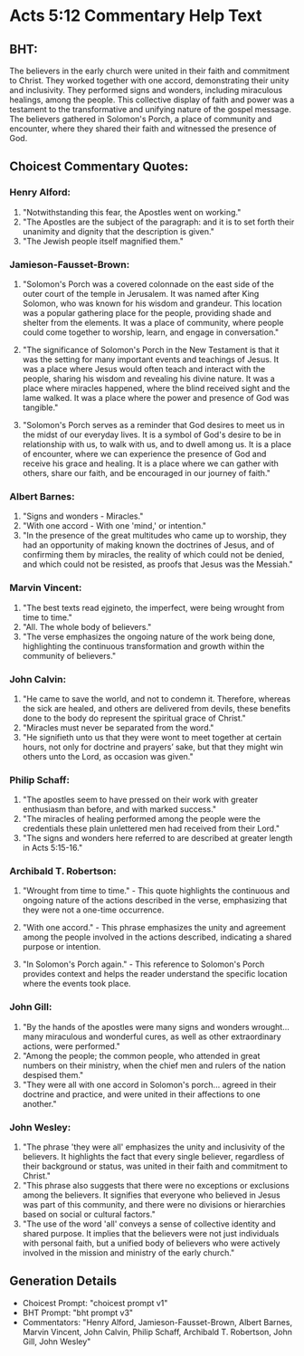 # Acts 5:12 Commentary Help Text

## BHT:
The believers in the early church were united in their faith and commitment to Christ. They worked together with one accord, demonstrating their unity and inclusivity. They performed signs and wonders, including miraculous healings, among the people. This collective display of faith and power was a testament to the transformative and unifying nature of the gospel message. The believers gathered in Solomon's Porch, a place of community and encounter, where they shared their faith and witnessed the presence of God.

## Choicest Commentary Quotes:
### Henry Alford:
1. "Notwithstanding this fear, the Apostles went on working."
2. "The Apostles are the subject of the paragraph: and it is to set forth their unanimity and dignity that the description is given."
3. "The Jewish people itself magnified them."

### Jamieson-Fausset-Brown:
1. "Solomon's Porch was a covered colonnade on the east side of the outer court of the temple in Jerusalem. It was named after King Solomon, who was known for his wisdom and grandeur. This location was a popular gathering place for the people, providing shade and shelter from the elements. It was a place of community, where people could come together to worship, learn, and engage in conversation."

2. "The significance of Solomon's Porch in the New Testament is that it was the setting for many important events and teachings of Jesus. It was a place where Jesus would often teach and interact with the people, sharing his wisdom and revealing his divine nature. It was a place where miracles happened, where the blind received sight and the lame walked. It was a place where the power and presence of God was tangible."

3. "Solomon's Porch serves as a reminder that God desires to meet us in the midst of our everyday lives. It is a symbol of God's desire to be in relationship with us, to walk with us, and to dwell among us. It is a place of encounter, where we can experience the presence of God and receive his grace and healing. It is a place where we can gather with others, share our faith, and be encouraged in our journey of faith."

### Albert Barnes:
1. "Signs and wonders - Miracles."
2. "With one accord - With one 'mind,' or intention."
3. "In the presence of the great multitudes who came up to worship, they had an opportunity of making known the doctrines of Jesus, and of confirming them by miracles, the reality of which could not be denied, and which could not be resisted, as proofs that Jesus was the Messiah."

### Marvin Vincent:
1. "The best texts read ejgineto, the imperfect, were being wrought from time to time." 
2. "All. The whole body of believers." 
3. "The verse emphasizes the ongoing nature of the work being done, highlighting the continuous transformation and growth within the community of believers."

### John Calvin:
1. "He came to save the world, and not to condemn it. Therefore, whereas the sick are healed, and others are delivered from devils, these benefits done to the body do represent the spiritual grace of Christ." 
2. "Miracles must never be separated from the word." 
3. "He signifieth unto us that they were wont to meet together at certain hours, not only for doctrine and prayers’ sake, but that they might win others unto the Lord, as occasion was given."

### Philip Schaff:
1. "The apostles seem to have pressed on their work with greater enthusiasm than before, and with marked success."
2. "The miracles of healing performed among the people were the credentials these plain unlettered men had received from their Lord."
3. "The signs and wonders here referred to are described at greater length in Acts 5:15-16."

### Archibald T. Robertson:
1. "Wrought from time to time." - This quote highlights the continuous and ongoing nature of the actions described in the verse, emphasizing that they were not a one-time occurrence.

2. "With one accord." - This phrase emphasizes the unity and agreement among the people involved in the actions described, indicating a shared purpose or intention.

3. "In Solomon's Porch again." - This reference to Solomon's Porch provides context and helps the reader understand the specific location where the events took place.

### John Gill:
1. "By the hands of the apostles were many signs and wonders wrought... many miraculous and wonderful cures, as well as other extraordinary actions, were performed." 
2. "Among the people; the common people, who attended in great numbers on their ministry, when the chief men and rulers of the nation despised them." 
3. "They were all with one accord in Solomon's porch... agreed in their doctrine and practice, and were united in their affections to one another."

### John Wesley:
1. "The phrase 'they were all' emphasizes the unity and inclusivity of the believers. It highlights the fact that every single believer, regardless of their background or status, was united in their faith and commitment to Christ."
2. "This phrase also suggests that there were no exceptions or exclusions among the believers. It signifies that everyone who believed in Jesus was part of this community, and there were no divisions or hierarchies based on social or cultural factors."
3. "The use of the word 'all' conveys a sense of collective identity and shared purpose. It implies that the believers were not just individuals with personal faith, but a unified body of believers who were actively involved in the mission and ministry of the early church."


## Generation Details
- Choicest Prompt: "choicest prompt v1"
- BHT Prompt: "bht prompt v3"
- Commentators: "Henry Alford, Jamieson-Fausset-Brown, Albert Barnes, Marvin Vincent, John Calvin, Philip Schaff, Archibald T. Robertson, John Gill, John Wesley"
